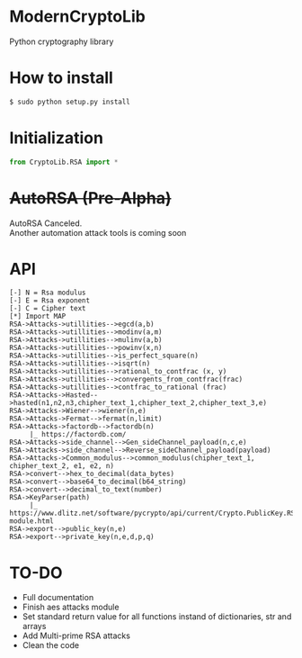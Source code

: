 # ModernCryptoLib
Python cryptography library
# How to install
```bash
$ sudo python setup.py install
```
# Initialization
```python
from CryptoLib.RSA import *
```

# ~~AutoRSA (Pre-Alpha)~~
AutoRSA Canceled.  
Another automation attack tools is coming soon

# API
```
[-] N = Rsa modulus
[-] E = Rsa exponent
[-] C = Cipher text
[*] Import MAP
RSA->Attacks->utillities-->egcd(a,b)
RSA->Attacks->utillities-->modinv(a,m)
RSA->Attacks->utillities-->mulinv(a,b)
RSA->Attacks->utillities-->powinv(x,n)
RSA->Attacks->utillities-->is_perfect_square(n)
RSA->Attacks->utillities-->isqrt(n)
RSA->Attacks->utillities-->rational_to_contfrac (x, y)
RSA->Attacks->utillities-->convergents_from_contfrac(frac)    
RSA->Attacks->utillities-->contfrac_to_rational (frac)
RSA->Attacks->Hasted-->hasted(n1,n2,n3,chipher_text_1,chipher_text_2,chipher_text_3,e)
RSA->Attacks->Wiener-->wiener(n,e)
RSA->Attacks->Fermat-->fermat(n,limit)
RSA->Attacks->factordb-->factordb(n)
     |_ https://factordb.com/
RSA->Attacks->side_channel-->Gen_sideChannel_payload(n,c,e)
RSA->Attacks->side_channel-->Reverse_sideChannel_payload(payload)
RSA->Attacks->Common_modulus-->common_modulus(chipher_text_1, chipher_text_2, e1, e2, n)
RSA->convert-->hex_to_decimal(data_bytes)
RSA->convert-->base64_to_decimal(b64_string)
RSA->convert-->decimal_to_text(number)
RSA->KeyParser(path)
     |_ https://www.dlitz.net/software/pycrypto/api/current/Crypto.PublicKey.RSA-module.html
RSA->export-->public_key(n,e)
RSA->export-->private_key(n,e,d,p,q)
```
# TO-DO
- Full documentation
- Finish aes attacks module
- Set standard return value for all functions instand of dictionaries, str and arrays
- Add Multi-prime RSA attacks
- Clean the code
